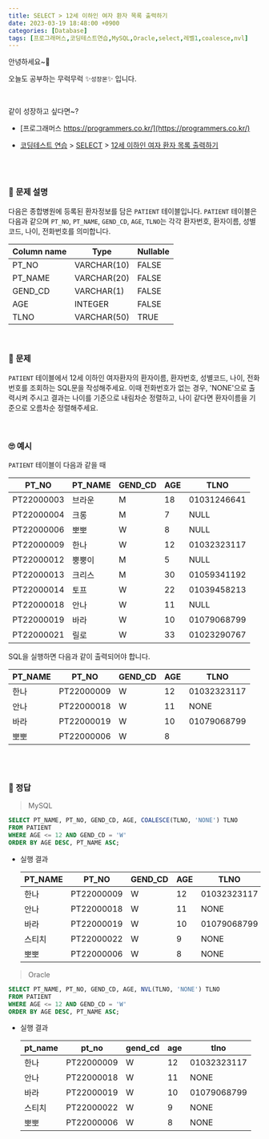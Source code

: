 ```yaml
---
title: SELECT > 12세 이하인 여자 환자 목록 출력하기
date: 2023-03-19 18:48:00 +0900
categories: [Database]
tags: [프로그래머스,코딩테스트연습,MySQL,Oracle,select,레벨1,coalesce,nvl]     # TAG names should always be lowercase
---
```



안녕하세요~👋

오늘도 공부하는 무럭무럭 ✨`성장몬`✨ 입니다. 

<br>



같이 성장하고 싶다면~?

+ [프로그래머스 https://programmers.co.kr/](https://programmers.co.kr/)

+ [코딩테스트 연습](https://school.programmers.co.kr/learn/challenges) > [SELECT](https://school.programmers.co.kr/learn/courses/30/parts/17042) > [12세 이하인 여자 환자 목록 출력하기](https://school.programmers.co.kr/learn/courses/30/lessons/132201)

<br>

<br>

### 📝 **문제 설명**

다음은 종합병원에 등록된 환자정보를 담은 `PATIENT` 테이블입니다. `PATIENT` 테이블은 다음과 같으며 `PT_NO`, `PT_NAME`, `GEND_CD`, `AGE`, `TLNO`는 각각 환자번호, 환자이름, 성별코드, 나이, 전화번호를 의미합니다.

| Column name | Type        | Nullable |
| ----------- | ----------- | -------- |
| PT_NO       | VARCHAR(10) | FALSE    |
| PT_NAME     | VARCHAR(20) | FALSE    |
| GEND_CD     | VARCHAR(1)  | FALSE    |
| AGE         | INTEGER     | FALSE    |
| TLNO        | VARCHAR(50) | TRUE     |

<br>

### 🎁 **문제**

`PATIENT` 테이블에서 12세 이하인 여자환자의 환자이름, 환자번호, 성별코드, 나이, 전화번호를 조회하는 SQL문을 작성해주세요. 이때 전화번호가 없는 경우, 'NONE'으로 출력시켜 주시고 결과는 나이를 기준으로 내림차순 정렬하고, 나이 같다면 환자이름을 기준으로 오름차순 정렬해주세요.

<br>

### 🙄 **예시**

`PATIENT` 테이블이 다음과 같을 때

| PT_NO      | PT_NAME | GEND_CD | AGE  | TLNO        |
| ---------- | ------- | ------- | ---- | ----------- |
| PT22000003 | 브라운  | M       | 18   | 01031246641 |
| PT22000004 | 크롱    | M       | 7    | NULL        |
| PT22000006 | 뽀뽀    | W       | 8    | NULL        |
| PT22000009 | 한나    | W       | 12   | 01032323117 |
| PT22000012 | 뿡뿡이  | M       | 5    | NULL        |
| PT22000013 | 크리스  | M       | 30   | 01059341192 |
| PT22000014 | 토프    | W       | 22   | 01039458213 |
| PT22000018 | 안나    | W       | 11   | NULL        |
| PT22000019 | 바라    | W       | 10   | 01079068799 |
| PT22000021 | 릴로    | W       | 33   | 01023290767 |

SQL을 실행하면 다음과 같이 출력되어야 합니다.

| PT_NAME | PT_NO      | GEND_CD | AGE  | TLNO        |
| ------- | ---------- | ------- | ---- | ----------- |
| 한나    | PT22000009 | W       | 12   | 01032323117 |
| 안나    | PT22000018 | W       | 11   | NONE        |
| 바라    | PT22000019 | W       | 10   | 01079068799 |
| 뽀뽀    | PT22000006 | W       | 8    |             |

<br>

<br>

### 💖 정답

> MySQL

```sql
SELECT PT_NAME, PT_NO, GEND_CD, AGE, COALESCE(TLNO, 'NONE') TLNO
FROM PATIENT
WHERE AGE <= 12 AND GEND_CD = 'W'
ORDER BY AGE DESC, PT_NAME ASC;
```

+ 실행 결과

  | PT_NAME | PT_NO      | GEND_CD | AGE  | TLNO        |
  | ------- | ---------- | ------- | ---- | ----------- |
  | 한나    | PT22000009 | W       | 12   | 01032323117 |
  | 안나    | PT22000018 | W       | 11   | NONE        |
  | 바라    | PT22000019 | W       | 10   | 01079068799 |
  | 스티치  | PT22000022 | W       | 9    | NONE        |
  | 뽀뽀    | PT22000006 | W       | 8    | NONE        |

> Oracle

```sql
SELECT PT_NAME, PT_NO, GEND_CD, AGE, NVL(TLNO, 'NONE') TLNO
FROM PATIENT
WHERE AGE <= 12 AND GEND_CD = 'W'
ORDER BY AGE DESC, PT_NAME ASC;
```

+ 실행 결과

  | pt_name | pt_no      | gend_cd | age  | tlno        |
  | ------- | ---------- | ------- | ---- | ----------- |
  | 한나    | PT22000009 | W       | 12   | 01032323117 |
  | 안나    | PT22000018 | W       | 11   | NONE        |
  | 바라    | PT22000019 | W       | 10   | 01079068799 |
  | 스티치  | PT22000022 | W       | 9    | NONE        |
  | 뽀뽀    | PT22000006 | W       | 8    | NONE        |